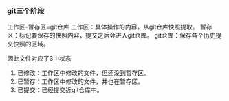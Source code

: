 ### git三个阶段
工作区-暂存区=git仓库
工作区：具体操作的内容，从git仓库快照提取。
暂存区：标记要保存的快照内容，提交之后会进入git仓库。
git仓库：保存各个历史提交快照的区域。

因此文件对应了3中状态
1. 已修改：工作区中修改的文件，但还没到暂存区。
2. 已暂存：工作区中修改的文件，并也在暂存区。
3. 已提交：已经提交近git仓库中。

